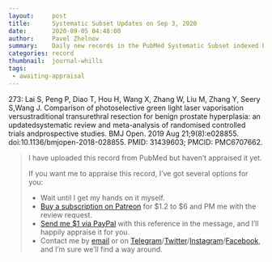 ```yaml
---
layout:     post
title:      Systematic Subset Updates on Sep 3, 2020
date:       2020-09-05 04:48:00
author:     Pavel Zhelnov
summary:    Daily new records in the PubMed Systematic Subset indexed by Sep 3, 2020.
categories: record
thumbnail:  journal-whills
tags:
 - awaiting-appraisal
---
```


273: Lai S, Peng P, Diao T, Hou H, Wang X, Zhang W, Liu M, Zhang Y, Seery S,Wang J. Comparison of photoselective green light laser vaporisation versustraditional transurethral resection for benign prostate hyperplasia: an updatedsystematic review and meta-analysis of randomised controlled trials andprospective studies. BMJ Open. 2019 Aug 21;9(8):e028855. doi:10.1136/bmjopen-2018-028855. PMID: 31439603; PMCID: PMC6707662.

> I have uploaded this record from PubMed but haven’t appraised it yet.
>
> If you want me to appraise this record, I’ve got several options for you:
> * Wait until I get my hands on it myself.
> * [Buy a subscription on Patreon](https://patreon.com/zheln) for $1.2 to $6 and PM me with the review request.
> * [Send me $1 via PayPal](https://paypal.me/pjelnov) with this reference in the message, and I’ll happily appraise it for you.
> * Contact me by [email](mailto:pavel@zheln.com) or on [Telegram](https://t.me/drzhelnov)/[Twitter](https://twitter.com/drzhelnov)/[Instagram](https://instagram.com/igzheln)/[Facebook](https://facebook.com/drzhelnov), and I’m sure we’ll find a way around.
